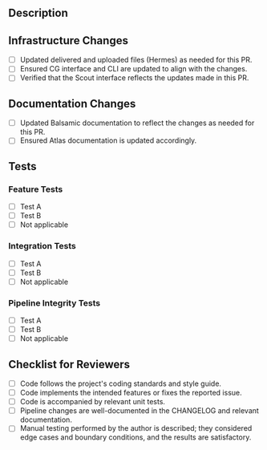 ## Description

<!-- Provide a brief overview of your PR. -->
<!-- Link any relevant user stories or issues. -->
<!-- Ensure that all checkboxes below are ticked before merging. -->

## Infrastructure Changes

<!-- Link related issues or PRs for necessary changes. -->

- [ ] Updated delivered and uploaded files (Hermes) as needed for this PR.
- [ ] Ensured CG interface and CLI are updated to align with the changes.
- [ ] Verified that the Scout interface reflects the updates made in this PR.

## Documentation Changes

<!-- Link all added or updated documents. -->

- [ ] Updated Balsamic documentation to reflect the changes as needed for this PR.
- [ ] Ensured Atlas documentation is updated accordingly.

## Tests

<!-- Describe in detail how you tested your changes to help reviewers validate the code. -->
<!-- Include screenshots or visual representations of your changes. -->

### Feature Tests

<!-- Include tests relevant to the changes in this PR. -->

- [ ] Test A
- [ ] Test B
- [ ] Not applicable

### Integration Tests

<!-- Include tests relevant to how changes affect infrastructure tools. -->

- [ ] Test A
- [ ] Test B
- [ ] Not applicable

### Pipeline Integrity Tests

<!-- Include tests to verify the integrity of the different Balsamic workflows. -->

- [ ] Test A
- [ ] Test B
- [ ] Not applicable

## Checklist for Reviewers

- [ ] Code follows the project's coding standards and style guide.
- [ ] Code implements the intended features or fixes the reported issue.
- [ ] Code is accompanied by relevant unit tests.
- [ ] Pipeline changes are well-documented in the CHANGELOG and relevant documentation.
- [ ] Manual testing performed by the author is described; they considered edge cases and boundary conditions, and the results are satisfactory.

<!-- Add any other relevant information or specific checks necessary for your PR. -->

